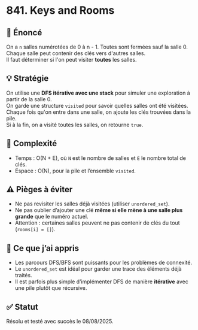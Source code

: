 # 841. Keys and Rooms

## 📝 Énoncé
On a `n` salles numérotées de 0 à n - 1. Toutes sont fermées sauf la salle 0.  
Chaque salle peut contenir des clés vers d'autres salles.  
Il faut déterminer si l'on peut visiter **toutes** les salles.

## 💡 Stratégie
On utilise une **DFS itérative avec une stack** pour simuler une exploration à partir de la salle 0.  
On garde une structure `visited` pour savoir quelles salles ont été visitées.  
Chaque fois qu'on entre dans une salle, on ajoute les clés trouvées dans la pile.  
Si à la fin, on a visité toutes les salles, on retourne `true`.

## 🧠 Complexité
- Temps : O(N + E), où `N` est le nombre de salles et `E` le nombre total de clés.
- Espace : O(N), pour la pile et l’ensemble `visited`.

## ⚠️ Pièges à éviter
- Ne pas revisiter les salles déjà visitées (utiliser `unordered_set`).
- Ne pas oublier d’ajouter une clé **même si elle mène à une salle plus grande** que le numéro actuel.
- Attention : certaines salles peuvent ne pas contenir de clés du tout (`rooms[i] = []`).

## 💬 Ce que j’ai appris
- Les parcours DFS/BFS sont puissants pour les problèmes de connexité.
- Le `unordered_set` est idéal pour garder une trace des éléments déjà traités.
- Il est parfois plus simple d’implémenter DFS de manière **itérative** avec une pile plutôt que récursive.

## ✅ Statut
Résolu et testé avec succès le 08/08/2025.
